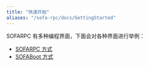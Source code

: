 ```yaml
---
title: "快速开始"
aliases: "/sofa-rpc/docs/GettingStarted"
---
```


SOFARPC 有多种编程界面，下面会对各种界面进行举例：

- [SOFARPC 方式](../getting-started-with-rpc)
- [SOFABoot 方式](../getting-started-with-sofa-boot)
